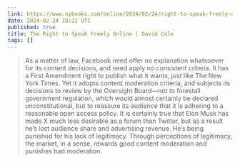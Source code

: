 ```yaml
---
link: https://www.nybooks.com/online/2024/02/24/right-to-speak-freely-online-david-cole/
date: 2024-02-24 18:22 UTC
published: true
title: The Right to Speak Freely Online | David Cole
tags: []
---
```


> As a matter of law, Facebook need offer no explanation whatsoever for its content decisions, and need apply no consistent criteria. It has a First Amendment right to publish what it wants, just like The New York Times. Yet it adopts content moderation criteria, and subjects its decisions to review by the Oversight Board—not to forestall government regulation, which would almost certainly be declared unconstitutional, but to reassure its audience that it is adhering to a reasonable open access policy. It is certainly true that Elon Musk has made X much less desirable as a forum than Twitter, but as a result he’s lost audience share and advertising revenue. He’s being punished for his lack of legitimacy. Through perceptions of legitimacy, the market, in a sense, rewards good content moderation and punishes bad moderation.

